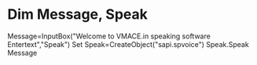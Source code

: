 # Dim Message, Speak
Message=InputBox("Welcome to VMACE.in speaking software Entertext","Speak")
Set Speak=CreateObject("sapi.spvoice")
Speak.Speak Message
